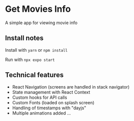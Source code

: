# Get Movies Info

A simple app for viewing movie info

## Install notes

Install with `yarn` or `npm install`

Run with `npx expo start`

## Technical features

- React Navigation (screens are handled in stack navigator)
- State management with React Context
- Custom hooks for API calls
- Custom Fonts (loaded on splash screen)
- Handling of timestamps with "dayjs"
- Multiple animations added
  ...
